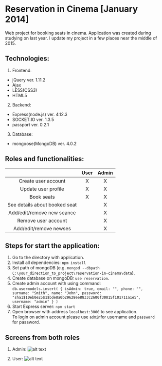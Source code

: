 # Reservation in Cinema [January 2014]
Web project for booking seats in cinema. Application was created during studying on last year. I update my project in a few places near the middle of 2015.

## Technologies:
1. Frontend:
  - jQuery ver. 1.11.2
  - Ajax
  - LESS(CSS3)
  - HTML5
2. Backend:
  - Express(node.js) ver. 4.12.3
  - SOCKET.IO ver. 1.3.5
  - passport ver. 0.2.1
3. Database:
  - mongoose(MongoDB) ver. 4.0.2

## Roles and functionalities:
|                                | User  | Admin |
|:------------------------------:|:-----:|:-----:|
| Create user account            |X      |X      |
| Update user profile            |X      |X      |
| Book seats                     |X      |X      |
| See details about booked seat  |       |X      |
| Add/edit/remove new seance     |       |X      |
| Remove user account            |       |X      |
| Add/edit/remove newses         |       |X      |

## Steps for start the application:
1. Go to the directory with application.
2. Install all dependencies: `npm install`
3. Set path of mongoDB (e.g. `mongod --dbpath C:\your_direction_to_project\reservation-in-cinema\data`).
4. Create database on mongoDB: `use reservation`.
5. Create admin account with using command: <br />
`db.usermodels.insert( { isAdmin: true, email: "", phone: "", surname: "Smith", name: "John", password: "sha1$10eb0e25$1$bde8a0b29628ee8833c2600f30015f101711a1e5", username: "admin" } )`
6. Start Express server: `npm start`
7. Open browser with address `localhost:3000` to see application. <br />
To login on admin account please use `admin`for username and `password` for password.

## Screens from both roles

1) Admin:
![alt text][admin_png]

2) User:
![alt text][user_png]

[admin_png]: https://raw.githubusercontent.com/palprz/reservation-in-cinema/master/markdown_img_admin.png "Logo Title Text 1"
[user_png]: https://github.com/palprz/reservation-in-cinema/blob/master/markdown_img_user.png "Logo Title Text 2"
